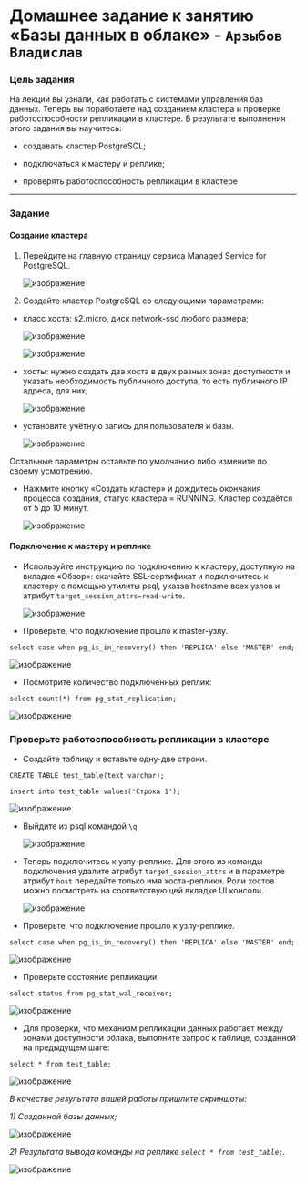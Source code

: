 # Домашнее задание к занятию «Базы данных в облаке»  - `Арзыбов Владислав`


### Цель задания

На лекции вы узнали, как работать с системами управления баз данных. Теперь вы поработаете над созданием кластера и проверке работоспособности репликации в кластере. В результате выполнения этого задания вы научитесь:

* создавать кластер PostgreSQL;

* подключаться к мастеру и реплике;

* проверять работоспособность репликации в кластере


---


### Задание


#### Создание кластера
1. Перейдите на главную страницу сервиса Managed Service for PostgreSQL.
   
   ![изображение](https://github.com/user-attachments/assets/9023dd2f-f5c6-4150-937a-b4620ab3d14b)

1. Создайте кластер PostgreSQL со следующими параметрами:
- класс хоста: s2.micro, диск network-ssd любого размера;

   ![изображение](https://github.com/user-attachments/assets/cd22bd94-2182-438a-a163-901c78df9ec6)

   ![изображение](https://github.com/user-attachments/assets/b7142cb8-5268-4ad6-8f86-c36336ad67e0)

- хосты: нужно создать два хоста в двух разных зонах доступности и указать необходимость публичного доступа, то есть публичного IP адреса, для них;

   ![изображение](https://github.com/user-attachments/assets/a08dc92b-6d05-4f31-99d8-adb2d884dc53)

- установите учётную запись для пользователя и базы.

  ![изображение](https://github.com/user-attachments/assets/d1b16262-5a18-4779-9aba-cc740aa22673)

Остальные параметры оставьте по умолчанию либо измените по своему усмотрению.

* Нажмите кнопку «Создать кластер» и дождитесь окончания процесса создания, статус кластера = RUNNING. Кластер создаётся от 5 до 10 минут.

  ![изображение](https://github.com/user-attachments/assets/b2418c0a-104a-4a52-bbf0-71e8a9594869)


#### Подключение к мастеру и реплике 

* Используйте инструкцию по подключению к кластеру, доступную на вкладке «Обзор»: cкачайте SSL-сертификат и подключитесь к кластеру с помощью утилиты psql, указав hostname всех узлов и атрибут ```target_session_attrs=read-write```.

  ![изображение](https://github.com/user-attachments/assets/4abee118-f415-4c31-b6ae-38181bbe735b)


* Проверьте, что подключение прошло к master-узлу.
```
select case when pg_is_in_recovery() then 'REPLICA' else 'MASTER' end;
```

   ![изображение](https://github.com/user-attachments/assets/5e7ea625-8547-44a2-8877-5e265fe6a5fd)


* Посмотрите количество подключенных реплик:
```
select count(*) from pg_stat_replication;
```

   ![изображение](https://github.com/user-attachments/assets/dae843f2-74e2-41cb-b46c-5662ca75f849)


### Проверьте работоспособность репликации в кластере

* Создайте таблицу и вставьте одну-две строки.
```
CREATE TABLE test_table(text varchar);
```
```
insert into test_table values('Строка 1');
```

   ![изображение](https://github.com/user-attachments/assets/87a7a2a5-a32a-4dc5-aeb6-2678b7aa53ae)

* Выйдите из psql командой ```\q```.

   ![изображение](https://github.com/user-attachments/assets/a9fa5674-08d7-4e4b-aba3-813bac77862c)

* Теперь подключитесь к узлу-реплике. Для этого из команды подключения удалите атрибут ```target_session_attrs```  и в параметре атрибут ```host``` передайте только имя хоста-реплики. Роли хостов можно посмотреть на соответствующей вкладке UI консоли.

   ![изображение](https://github.com/user-attachments/assets/9b31d112-c225-470e-98ea-7e3165400b4f)


* Проверьте, что подключение прошло к узлу-реплике.
```
select case when pg_is_in_recovery() then 'REPLICA' else 'MASTER' end;
```

![изображение](https://github.com/user-attachments/assets/8aa86ac9-5f88-4c92-80f9-ff9fdeabd19b)


* Проверьте состояние репликации
```
select status from pg_stat_wal_receiver;
```

![изображение](https://github.com/user-attachments/assets/c6bd9b27-8680-4472-b0fa-4a9e0c90a149)


* Для проверки, что механизм репликации данных работает между зонами доступности облака, выполните запрос к таблице, созданной на предыдущем шаге:
```
select * from test_table;
```

![изображение](https://github.com/user-attachments/assets/30b10ab8-5e96-4169-9314-c0ba629ac974)


*В качестве результата вашей работы пришлите скриншоты:*

*1) Созданной базы данных;*

![изображение](https://github.com/user-attachments/assets/277dd1a7-cf48-4970-98c1-89193ae194b0)


*2) Результата вывода команды на реплике ```select * from test_table;```.*

![изображение](https://github.com/user-attachments/assets/d89f3249-9eee-451d-bb30-6ce7335977a0)
